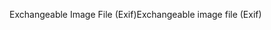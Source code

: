 <span data-ttu-id="abdbb-101">Exchangeable Image File (Exif)</span><span class="sxs-lookup"><span data-stu-id="abdbb-101">Exchangeable image file (Exif)</span></span>